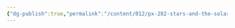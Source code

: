 ```yaml
---
{"dg-publish":true,"permalink":"/content/012/px-282-stars-and-the-solar-system/e-stellar-evolution/px-285-e7-remnants/","created":"2024-11-26T10:47:16.799+00:00","updated":"2024-11-26T10:47:17.257+00:00"}
---
```



